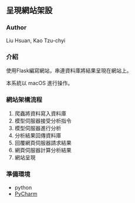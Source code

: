 ## 呈現網站架設

### Author
Liu Hsuan, Kao Tzu-chyi

### 介紹
使用Flask編寫網站，串連資料庫將結果呈現在網站上。

本系統以 macOS 進行操作。

### 網站架構流程
1. 爬蟲將資料寫入資料庫
2. 模型伺服器接受分析指令
3. 模型伺服器進行分析
4. 分析結果回傳資料庫
5. 回覆網頁伺服器請求結果
6. 網頁伺服器計算分析結果
7. 網站呈現 

### 準備環境
* python
* [PyCharm](https://www.jetbrains.com/pycharm/download/#section=mac)
